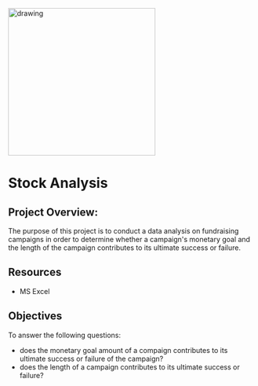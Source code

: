 <img src="campaign.jpg" alt="drawing" width="300"/>

# Stock Analysis

## Project Overview: 
The purpose of this project is to conduct a data analysis on fundraising campaigns in order to determine whether a campaign's monetary goal and the length of the campaign contributes to its ultimate success or failure.

## Resources
- MS Excel

## Objectives
To answer the following questions:
- does the monetary goal amount of a compaign contributes to its ultimate success or failure of the campaign?
- does the length of a campaign contributes to its ultimate success or failure?
